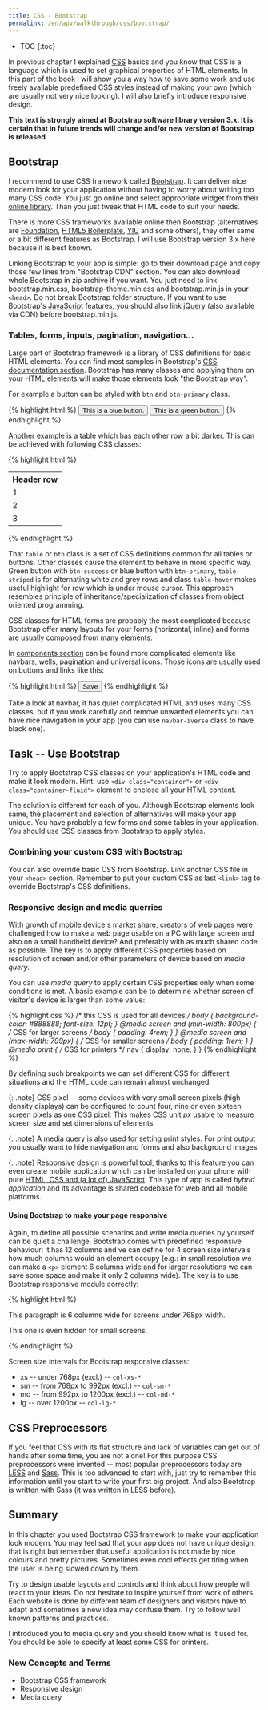 ```yaml
---
title: CSS - Bootstrap
permalink: /en/apv/walkthrough/css/bootstrap/
---
```


* TOC
{:toc}

In previous chapter I explained [CSS](/en/apv/walkthrough/css/) basics and you know that CSS is a language which
is used to set graphical properties of HTML elements. In this part of the book I will show you a way how to save
some work and use freely available predefined CSS styles instead of making your own (which are usually not very
nice looking). I will also briefly introduce responsive design.

**This text is strongly aimed at Bootstrap software library version 3.x. It is certain that in future trends will
change and/or new version of Bootstrap is released.**

## Bootstrap
I recommend to use CSS framework called [Bootstrap](http://getbootstrap.com). It can deliver nice modern look
for your application without having to worry about writing too many CSS code. You just go online and select
appropriate widget from their [online library](http://getbootstrap.com/css/). Than you just tweak that HTML
code to suit your needs.

There is more CSS frameworks available online then Bootstrap (alternatives are [Foundation](http://foundation.zurb.com/),
[HTML5 Boilerplate](https://html5boilerplate.com/), [YIU](http://yuilibrary.com/) and some others), they offer
same or a bit different features as Bootstrap. I will use Bootstrap version 3.x here because it is best known.

Linking Bootstrap to your app is simple: go to their download page and copy those few lines from "Bootstrap
CDN" section. You can also download whole Bootstrap in zip archive if you want. You just need to link
bootstrap.min.css, bootstrap-theme.min.css and bootstrap.min.js in your `<head>`. Do not break Bootstrap
folder structure. If you want to use Bootstrap's [JavaScript](todo) features, you should also link
[jQuery](https://jquery.com) (also available via CDN) before bootstrap.min.js.

### Tables, forms, inputs, pagination, navigation...
Large part of Bootstrap framework is a library of CSS definitions for basic HTML elements. You can find most
samples in Bootstrap's [CSS documentation section](http://getbootstrap.com/css/). Bootstrap has many classes
and applying them on your HTML elements will make those elements look "the Bootstrap way".

For example a button can be styled with `btn` and `btn-primary` class.

{% highlight html %}
    <button class="btn btn-primary">
        This is a blue button.
    </button>
    <button class="btn btn-success">
        This is a green button.
    </button>
{% endhighlight %}

Another example is a table which has each other row a bit darker. This can be achieved with following CSS classes:

{% highlight html %}
    <table class="table table-striped table-hover">
        <tr>
            <th>Header row</th>
        </tr>
        <tr>
            <td>1</td>
        </tr>
        <tr>
            <td>2</td>
        </tr>
        <tr>
            <td>3</td>
        </tr>
    </table>
{% endhighlight %}

That `table` or `btn` class is a set of CSS definitions common for all tables or buttons. Other classes cause the
element to behave in more specific way. Green button with `btn-success` or blue button with `btn-primary`,
`table-striped` is for alternating white and grey rows and class `table-hover` makes useful highlight for
row which is under mouse cursor. This approach resembles principle of inheritance/specialization of classes
from object oriented programming.

CSS classes for HTML forms are probably the most complicated because Bootstrap offer many layouts for your forms
(horizontal, inline) and forms are usually composed from many elements. 

In [components section](http://getbootstrap.com/components/) can be found more complicated elements like navbars,
wells, pagination and universal icons. Those icons are usually used on buttons and links like this:

{% highlight html %}
    <!-- button with floppy disk icon -->
    <button class="btn btn-primary" type="button">
        <span class="glyphicon glyphicon-disk"></span> Save
    </button>
{% endhighlight %}

Take a look at navbar, it has quiet complicated HTML and uses many CSS classes, but if you work carefully and
remove unwanted elements you can have nice navigation in your app (you can use `navbar-iverse` class to
have black one). 

## Task -- Use Bootstrap
Try to apply Bootstrap CSS classes on your application's HTML code and make it look modern. Hint: use
`<div class="container">` or `<div class="container-fluid">` element to enclose all your HTML content. 

<div class="solution">
    <p>
        The solution is different for each of you. Although Bootstrap elements look same, the placement and
        selection of alternatives will make your app unique. You have probably a few forms and some tables in
        your application. You should use CSS classes from Bootstrap to apply styles.
    </p>
</div>

### Combining your custom CSS with Bootstrap
You can also override basic CSS from Bootstrap. Link another CSS file in your `<head>` section. Remember to put your
custom CSS as last `<link>` tag to override Bootstrap's CSS definitions.

### Responsive design and media querries
With growth of mobile device's market share, creators of web pages were challenged how to make a web page
usable on a PC with large screen and also on a small handheld device? And preferably with as much shared code
as possible. The key is to apply different CSS properties based on resolution of screen and/or other parameters
of device based on *media query*.

You can use *media query* to apply certain CSS properties only when some conditions is met. A basic example
can be to determine whether screen of visitor's device is larger than some value:

{% highlight css %}
    /* this CSS is used for all devices */
    body {
        background-color: #888888;
        font-size: 12pt;
    }
    @media screen and (min-width: 800px) {
        /* CSS for larger screens */
        body {
          padding: 4rem;
        }
    }
    @media screen and (max-width: 799px) {
        /* CSS for smaller screens */
        body {
          padding: 1rem;
        }
    }
    @media print {
        /* CSS for printers */
        nav {
            display: none;
        }
    }
{% endhighlight %}

By defining such breakpoints we can set different CSS for different situations and the HTML code can remain
almost unchanged.
 
{: .note}
CSS pixel -- some devices with very small screen pixels (high density displays) can be configured to count four,
nine or even sixteen screen pixels as one CSS pixel. This makes CSS unit *px* usable to measure screen size and set
dimensions of elements.

{: .note}
A media query is also used for setting print styles. For print output you usually want to hide navigation and forms
and also background images.

{: .note}
Responsive design is powerful tool, thanks to this feature you can even create mobile application which can be
installed on your phone with pure [HTML, CSS and (a lot of) JavaScript](https://cordova.apache.org).
This type of app is called *hybrid application* and its advantage is shared codebase for web and all mobile platforms.

#### Using Bootstrap to make your page responsive

Again, to define all possible scenarios and write media queries by yourself can be quiet a challenge.
Bootstrap comes with predefined responsive behaviour: it has 12 columns and ve can define for 4 screen size
intervals how much columns would an element occupy (e.g.: in small resolution we can make a `<p>` element
6 columns wide and for larger resolutions we can save some space and make it only 2 columns wide).
The key is to use Bootstrap responsive module correctly:

{% highlight html %}
    <!-- always use .container or .container-fluid -->
    <div class="container">
        <!-- to use responsive classes define a row -->
        <div class="row">
            <!--
                sum of columns occupied by elements for each
                resolution should be <= 12
            -->
            <p class="col-xs-6 col-sm-2">
                This paragraph is 6 columns wide for screens under 768px width.
            </p>
            <p class="hidden-xs">
                This one is even hidden for small screens.
            </p>
        <div>
    </div>
{% endhighlight %}

Screen size intervals for Bootstrap responsive classes:

- xs -- under 768px (excl.) -- `col-xs-*`
- sm -- from 768px to 992px (excl.) -- `col-sm-*`
- md -- from 992px to 1200px (excl.) -- `col-md-*`
- lg -- over 1200px -- `col-lg-*`

## CSS Preprocessors
If you feel that CSS with its flat structure and lack of variables can get out of hands after some time,
you are not alone! For this purpose CSS preprocessors were invented -- most popular preprocessors today are
[LESS](http://lesscss.org) and [Sass](http://sass-lang.com). This is too advanced to start with, just
try to remember this information until you start to write your first big project. And also Bootstrap is
written with Sass (it was written in LESS before).

## Summary
In this chapter you used Bootstrap CSS framework to make your application look modern. You may feel sad that
your app does not have unique design, that is right but remember that useful application is not made by nice
colours and pretty pictures. Sometimes even cool effects get tiring when the user is being slowed down by them.

Try to design usable layouts and controls and think about how people will react to your ideas. Do not hesitate
to inspire yourself from work of others. Each website is done by different team of designers and visitors have
to adapt and sometimes a new idea may confuse them. Try to follow well known patterns and practices.

I introduced you to media query and you should know what is it used for. You should be able to specify at least
some CSS for printers.

### New Concepts and Terms
- Bootstrap CSS framework
- Responsive design
- Media query